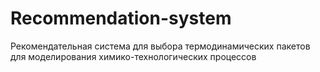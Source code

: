 # Recommendation-system
Рекомендательная система для выбора термодинамических пакетов для моделирования химико-технологических процессов
